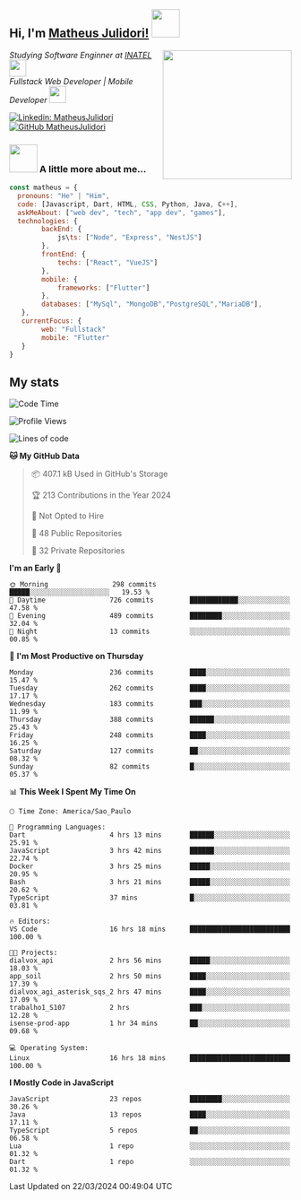 <h2> Hi, I'm <a href="https://matheusjulidori.github.io" target="_blank">Matheus Julidori!</a> <img src="https://media.giphy.com/media/12oufCB0MyZ1Go/giphy.gif" width="50"></h2>
<img align='right' src="https://media.giphy.com/media/3oKIPnAiaMCws8nOsE/giphy.gif" width="230" height="auto">
<p><em>Studying Software Enginner at <a href="http://www.inatel.br" target="_blank">INATEL</a><img src="https://media.giphy.com/media/fYSnHlufseco8Fh93Z/giphy.gif" width="30"></br>
  Fullstack Web Developer | Mobile Developer <img src="https://media.giphy.com/media/WUlplcMpOCEmTGBtBW/giphy.gif" width="30">
</em></p>

[![Linkedin: MatheusJulidori](https://img.shields.io/badge/-MatheusJulidori-blue?style=flat-square&logo=Linkedin&logoColor=white&link=https://www.linkedin.com/in/MatheusJulidori/)](https://www.linkedin.com/in/MatheusJulidori/)
[![GitHub MatheusJulidori](https://img.shields.io/github/followers/matheusjulidori?label=follow&style=social)](https://github.com/MatheusJulidori)


### <img src="https://media.giphy.com/media/VgCDAzcKvsR6OM0uWg/giphy.gif" width="50"> A little more about me...  

```javascript
const matheus = {
  pronouns: "He" | "Him",
  code: [Javascript, Dart, HTML, CSS, Python, Java, C++],
  askMeAbout: ["web dev", "tech", "app dev", "games"],
  technologies: {
        backEnd: {
            js\ts: ["Node", "Express", "NestJS"]
        },
        frontEnd: {
            techs: ["React", "VueJS"]
        },
        mobile: {
            frameworks: ["Flutter"]
        },
        databases: ["MySql", "MongoDB","PostgreSQL","MariaDB"],
   },
   currentFocus: {
        web: "Fullstack"
        mobile: "Flutter"
   }
}
```
<h2>My stats</h2>

<!--START_SECTION:waka-->
![Code Time](http://img.shields.io/badge/Code%20Time-539%20hrs%2019%20mins-blue)

![Profile Views](http://img.shields.io/badge/Profile%20Views-0-blue)

![Lines of code](https://img.shields.io/badge/From%20Hello%20World%20I%27ve%20Written-6.5%20million%20lines%20of%20code-blue)

**🐱 My GitHub Data** 

> 📦 407.1 kB Used in GitHub's Storage 
 > 
> 🏆 213 Contributions in the Year 2024
 > 
> 🚫 Not Opted to Hire
 > 
> 📜 48 Public Repositories 
 > 
> 🔑 32 Private Repositories 
 > 
**I'm an Early 🐤** 

```text
🌞 Morning                298 commits         █████░░░░░░░░░░░░░░░░░░░░   19.53 % 
🌆 Daytime                726 commits         ████████████░░░░░░░░░░░░░   47.58 % 
🌃 Evening                489 commits         ████████░░░░░░░░░░░░░░░░░   32.04 % 
🌙 Night                  13 commits          ░░░░░░░░░░░░░░░░░░░░░░░░░   00.85 % 
```
📅 **I'm Most Productive on Thursday** 

```text
Monday                   236 commits         ████░░░░░░░░░░░░░░░░░░░░░   15.47 % 
Tuesday                  262 commits         ████░░░░░░░░░░░░░░░░░░░░░   17.17 % 
Wednesday                183 commits         ███░░░░░░░░░░░░░░░░░░░░░░   11.99 % 
Thursday                 388 commits         ██████░░░░░░░░░░░░░░░░░░░   25.43 % 
Friday                   248 commits         ████░░░░░░░░░░░░░░░░░░░░░   16.25 % 
Saturday                 127 commits         ██░░░░░░░░░░░░░░░░░░░░░░░   08.32 % 
Sunday                   82 commits          █░░░░░░░░░░░░░░░░░░░░░░░░   05.37 % 
```


📊 **This Week I Spent My Time On** 

```text
🕑︎ Time Zone: America/Sao_Paulo

💬 Programming Languages: 
Dart                     4 hrs 13 mins       ██████░░░░░░░░░░░░░░░░░░░   25.91 % 
JavaScript               3 hrs 42 mins       ██████░░░░░░░░░░░░░░░░░░░   22.74 % 
Docker                   3 hrs 25 mins       █████░░░░░░░░░░░░░░░░░░░░   20.95 % 
Bash                     3 hrs 21 mins       █████░░░░░░░░░░░░░░░░░░░░   20.62 % 
TypeScript               37 mins             █░░░░░░░░░░░░░░░░░░░░░░░░   03.81 % 

🔥 Editors: 
VS Code                  16 hrs 18 mins      █████████████████████████   100.00 % 

🐱‍💻 Projects: 
dialvox_api              2 hrs 56 mins       █████░░░░░░░░░░░░░░░░░░░░   18.03 % 
app_soil                 2 hrs 50 mins       ████░░░░░░░░░░░░░░░░░░░░░   17.39 % 
dialvox_agi_asterisk_sqs_2 hrs 47 mins       ████░░░░░░░░░░░░░░░░░░░░░   17.09 % 
trabalho1_S107           2 hrs               ███░░░░░░░░░░░░░░░░░░░░░░   12.28 % 
isense-prod-app          1 hr 34 mins        ██░░░░░░░░░░░░░░░░░░░░░░░   09.68 % 

💻 Operating System: 
Linux                    16 hrs 18 mins      █████████████████████████   100.00 % 
```

**I Mostly Code in JavaScript** 

```text
JavaScript               23 repos            ████████░░░░░░░░░░░░░░░░░   30.26 % 
Java                     13 repos            ████░░░░░░░░░░░░░░░░░░░░░   17.11 % 
TypeScript               5 repos             ██░░░░░░░░░░░░░░░░░░░░░░░   06.58 % 
Lua                      1 repo              ░░░░░░░░░░░░░░░░░░░░░░░░░   01.32 % 
Dart                     1 repo              ░░░░░░░░░░░░░░░░░░░░░░░░░   01.32 % 
```




 Last Updated on 22/03/2024 00:49:04 UTC
<!--END_SECTION:waka-->
